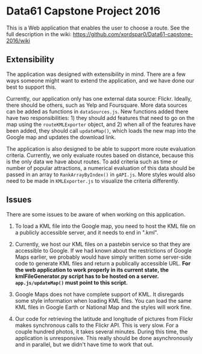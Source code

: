 Data61 Capstone Project 2016
============================

This is a Web application that enables the user to choose a route. See the full
description in the wiki: https://github.com/xordspar0/Data61-capstone-2016/wiki

Extensibility
-------------

The application was designed with extensibility in mind. There are a few ways
someone might want to extend the application, and we have done our best to
support this.

Currently, our application only has one external data source: Flickr. Ideally,
there should be others, such as Yelp and Foursquare. More data sources can be
added as functions in `dataSources.js`. New functions added there have two
responsibilities: 1) they should add features that need to go on the map using
the `routeKMLExporter` object, and 2) when all of the features have been added,
they should call `updateMap()`, which loads the new map into the Google map and
updates the download link.

The application is also designed to be able to support more route evaluation
criteria. Currently, we only evaluate routes based on distance, because this is
the only data we have about routes. To add criteria such as time or number of
popular attractions, a numerical evaluation of this data should be passed in an
array to `RankArrayByIndex()` in `gAPI.js`. More styles would also need to be
made in `KMLExporter.js` to visualize the criteria differently.

Issues
------

There are some issues to be aware of when working on this application.

1. To load a KML file into the Google map, you need to host the KML file on a
publicly accessible server, and it needs to end in ".kml".

2. Currently, we host our KML files on a pastebin service so that they are
accessible to Google. If we had known about the restrictions of Google Maps
earlier, we probably would have simply written some server-side code to
generate KML files and return a publically accessible URL. **For the web
application to work properly in its current state, the kmlFileGenerator.py
script has to be hosted on a server. `app.js/updateMap()` must point to this
script.**

3. Google Maps does not have complete support of KML. It disregards some style
information when loading KML files. You can load the same KML files in Google
Earth or National Map and the styles will work fine.

4. Our code for retrieving the latitude and longitude of pictures from Flickr
makes synchronous calls to the Flickr API. This is very slow. For a couple
hundred photos, it takes several minutes. During this time, the application is
unresponsive. This really should be done asynchronously and in parallel, but we
didn't have time to work that out.
